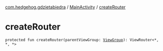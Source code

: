 [com.hedgehog.gdzietabiedra](../index.md) / [MainActivity](index.md) / [createRouter](./create-router.md)

# createRouter

`protected fun createRouter(parentViewGroup: `[`ViewGroup`](https://developer.android.com/reference/android/view/ViewGroup.html)`): ViewRouter<*, *, *>`